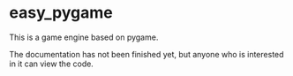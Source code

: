 # easy_pygame

This is a game engine based on pygame.

The documentation has not been finished yet, but anyone who is interested in it can view the code.